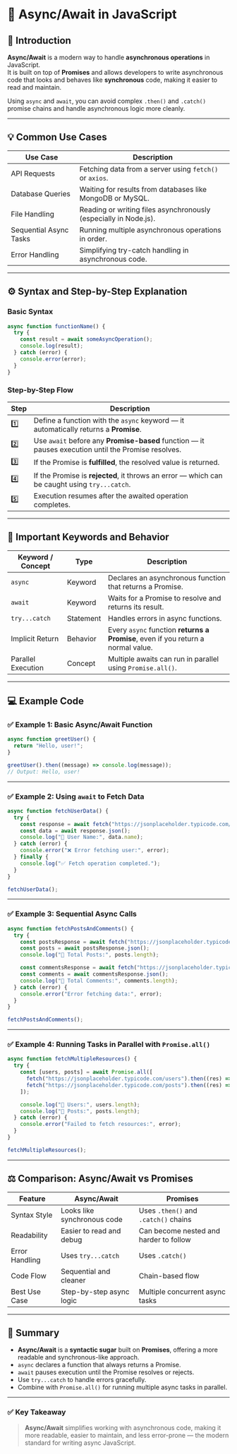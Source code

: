 # 📘 Async/Await in JavaScript  

## 🧠 Introduction  
**Async/Await** is a modern way to handle **asynchronous operations** in JavaScript.  
It is built on top of **Promises** and allows developers to write asynchronous code that looks and behaves like **synchronous** code, making it easier to read and maintain.  

Using `async` and `await`, you can avoid complex `.then()` and `.catch()` promise chains and handle asynchronous logic more cleanly.

---

## 💡 Common Use Cases  

| Use Case | Description |
|-----------|-------------|
| API Requests | Fetching data from a server using `fetch()` or `axios`. |
| Database Queries | Waiting for results from databases like MongoDB or MySQL. |
| File Handling | Reading or writing files asynchronously (especially in Node.js). |
| Sequential Async Tasks | Running multiple asynchronous operations in order. |
| Error Handling | Simplifying try-catch handling in asynchronous code. |

---

## ⚙️ Syntax and Step-by-Step Explanation  

### Basic Syntax
```js
async function functionName() {
  try {
    const result = await someAsyncOperation();
    console.log(result);
  } catch (error) {
    console.error(error);
  }
}
```

### Step-by-Step Flow  
| Step | Description |
|------|-------------|
| 1️⃣ | Define a function with the `async` keyword — it automatically returns a **Promise**. |
| 2️⃣ | Use `await` before any **Promise-based** function — it pauses execution until the Promise resolves. |
| 3️⃣ | If the Promise is **fulfilled**, the resolved value is returned. |
| 4️⃣ | If the Promise is **rejected**, it throws an error — which can be caught using `try...catch`. |
| 5️⃣ | Execution resumes after the awaited operation completes. |

---

## 🧩 Important Keywords and Behavior  

| Keyword / Concept | Type | Description |
|--------------------|------|-------------|
| `async` | Keyword | Declares an asynchronous function that returns a Promise. |
| `await` | Keyword | Waits for a Promise to resolve and returns its result. |
| `try...catch` | Statement | Handles errors in async functions. |
| Implicit Return | Behavior | Every `async` function **returns a Promise**, even if you return a normal value. |
| Parallel Execution | Concept | Multiple awaits can run in parallel using `Promise.all()`. |

---

## 💻 Example Code  

### ✅ Example 1: Basic Async/Await Function
```js
async function greetUser() {
  return "Hello, user!";
}

greetUser().then((message) => console.log(message));
// Output: Hello, user!
```

---

### ✅ Example 2: Using `await` to Fetch Data
```js
async function fetchUserData() {
  try {
    const response = await fetch("https://jsonplaceholder.typicode.com/users/1");
    const data = await response.json();
    console.log("👤 User Name:", data.name);
  } catch (error) {
    console.error("❌ Error fetching user:", error);
  } finally {
    console.log("✅ Fetch operation completed.");
  }
}

fetchUserData();
```

---

### ✅ Example 3: Sequential Async Calls
```js
async function fetchPostsAndComments() {
  try {
    const postsResponse = await fetch("https://jsonplaceholder.typicode.com/posts");
    const posts = await postsResponse.json();
    console.log("📄 Total Posts:", posts.length);

    const commentsResponse = await fetch("https://jsonplaceholder.typicode.com/comments");
    const comments = await commentsResponse.json();
    console.log("💬 Total Comments:", comments.length);
  } catch (error) {
    console.error("Error fetching data:", error);
  }
}

fetchPostsAndComments();
```

---

### ✅ Example 4: Running Tasks in Parallel with `Promise.all()`
```js
async function fetchMultipleResources() {
  try {
    const [users, posts] = await Promise.all([
      fetch("https://jsonplaceholder.typicode.com/users").then((res) => res.json()),
      fetch("https://jsonplaceholder.typicode.com/posts").then((res) => res.json())
    ]);

    console.log("👥 Users:", users.length);
    console.log("📰 Posts:", posts.length);
  } catch (error) {
    console.error("Failed to fetch resources:", error);
  }
}

fetchMultipleResources();
```

---

## ⚖️ Comparison: Async/Await vs Promises  

| Feature | Async/Await | Promises |
|----------|--------------|----------|
| Syntax Style | Looks like synchronous code | Uses `.then()` and `.catch()` chains |
| Readability | Easier to read and debug | Can become nested and harder to follow |
| Error Handling | Uses `try...catch` | Uses `.catch()` |
| Code Flow | Sequential and cleaner | Chain-based flow |
| Best Use Case | Step-by-step async logic | Multiple concurrent async tasks |

---

## 🧾 Summary  

- **Async/Await** is a **syntactic sugar** built on **Promises**, offering a more readable and synchronous-like approach.  
- `async` declares a function that always returns a Promise.  
- `await` pauses execution until the Promise resolves or rejects.  
- Use `try...catch` to handle errors gracefully.  
- Combine with `Promise.all()` for running multiple async tasks in parallel.  

---

### ✅ Key Takeaway  
> **Async/Await** simplifies working with asynchronous code, making it more readable, easier to maintain, and less error-prone — the modern standard for writing async JavaScript.
